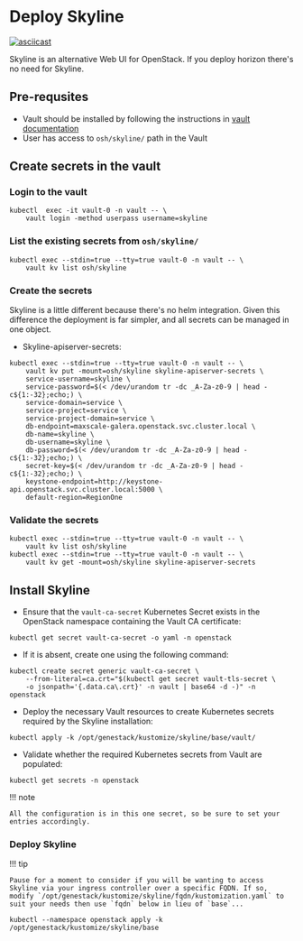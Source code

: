 # Deploy Skyline

[![asciicast](https://asciinema.org/a/629816.svg)](https://asciinema.org/a/629816)

Skyline is an alternative Web UI for OpenStack. If you deploy horizon there's no need for Skyline.

## Pre-requsites

- Vault should be installed by following the instructions in [vault documentation](https://docs.rackspacecloud.com/vault/)
- User has access to `osh/skyline/` path in the Vault

## Create secrets in the vault

### Login to the vault

``` shell
kubectl  exec -it vault-0 -n vault -- \
    vault login -method userpass username=skyline
```

### List the existing secrets from `osh/skyline/`

``` shell
kubectl exec --stdin=true --tty=true vault-0 -n vault -- \
    vault kv list osh/skyline
```

### Create the secrets

Skyline is a little different because there's no helm integration. Given this difference the deployment is far simpler, and all secrets can be managed in one object.

- Skyline-apiserver-secrets:

``` shell
kubectl exec --stdin=true --tty=true vault-0 -n vault -- \
    vault kv put -mount=osh/skyline skyline-apiserver-secrets \
    service-username=skyline \
    service-password=$(< /dev/urandom tr -dc _A-Za-z0-9 | head -c${1:-32};echo;) \
    service-domain=service \
    service-project=service \
    service-project-domain=service \
    db-endpoint=maxscale-galera.openstack.svc.cluster.local \
    db-name=skyline \
    db-username=skyline \
    db-password=$(< /dev/urandom tr -dc _A-Za-z0-9 | head -c${1:-32};echo;) \
    secret-key=$(< /dev/urandom tr -dc _A-Za-z0-9 | head -c${1:-32};echo;) \
    keystone-endpoint=http://keystone-api.openstack.svc.cluster.local:5000 \
    default-region=RegionOne
```

### Validate the secrets

``` shell
kubectl exec --stdin=true --tty=true vault-0 -n vault -- \
    vault kv list osh/skyline
kubectl exec --stdin=true --tty=true vault-0 -n vault -- \
    vault kv get -mount=osh/skyline skyline-apiserver-secrets
```

## Install Skyline

- Ensure that the `vault-ca-secret` Kubernetes Secret exists in the OpenStack namespace containing the Vault CA certificate:

```shell
kubectl get secret vault-ca-secret -o yaml -n openstack
```

- If it is absent, create one using the following command:

``` shell
kubectl create secret generic vault-ca-secret \
    --from-literal=ca.crt="$(kubectl get secret vault-tls-secret \
    -o jsonpath='{.data.ca\.crt}' -n vault | base64 -d -)" -n openstack
```

- Deploy the necessary Vault resources to create Kubernetes secrets required by the Skyline installation:

``` shell
kubectl apply -k /opt/genestack/kustomize/skyline/base/vault/
```

- Validate whether the required Kubernetes secrets from Vault are populated:

``` shell
kubectl get secrets -n openstack
```

!!! note

    All the configuration is in this one secret, so be sure to set your entries accordingly.

### Deploy Skyline

!!! tip

    Pause for a moment to consider if you will be wanting to access Skyline via your ingress controller over a specific FQDN. If so, modify `/opt/genestack/kustomize/skyline/fqdn/kustomization.yaml` to suit your needs then use `fqdn` below in lieu of `base`...

``` shell
kubectl --namespace openstack apply -k /opt/genestack/kustomize/skyline/base
```
